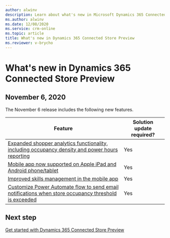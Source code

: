```yaml
---
author: alwinv
description: Learn about what's new in Microsoft Dynamics 365 Connected Store Preview
ms.author: alwinv
ms.date: 12/08/2020
ms.service: crm-online
ms.topic: article
title: What's new in Dynamics 365 Connected Store Preview
ms.reviewer: v-brycho
---
```


# What's new in Dynamics 365 Connected Store Preview

## November 6, 2020

The November 6 release includes the following new features.

| Feature | Solution update required? |
|----------------------------------------------------------------------------------------|------|
|[Expanded shopper analytics functionality, including occupancy density and power hours reporting](/dynamics365-release-plan/2020wave2/commerce/dynamics365-connected-store/expanded-shopper-analytics-functionality-including-occupancy-density-power-hours-reporting)|Yes|
|[Mobile app now supported on Apple iPad and Android phone/tablet](/dynamics365-release-plan/2020wave2/commerce/dynamics365-connected-store/mobile-app-now-supported-apple-ipad-android-phonetablet)|Yes|
|[Improved skills management in the mobile app](/dynamics365-release-plan/2020wave2/commerce/dynamics365-connected-store/improved-skill-management-mobile-app)|Yes|
|[Customize Power Automate flow to send email notifications when store occupancy threshold is exceeded](/dynamics365-release-plan/2020wave2/commerce/dynamics365-connected-store/trigger-power-automate-workflows-based-alerts)|Yes|

## Next step

[Get started with Dynamics 365 Connected Store Preview](get-started.md)